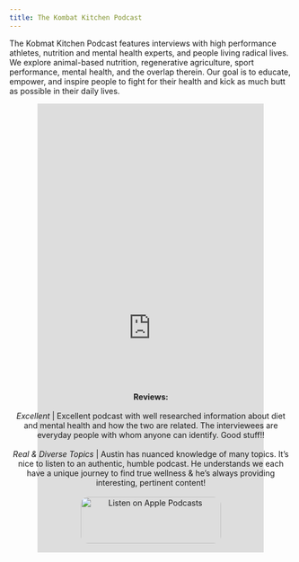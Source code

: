 ```yaml
---
title: The Kombat Kitchen Podcast
---
```

The Kobmat Kitchen Podcast features interviews with high performance athletes, nutrition and mental health experts, and people living radical lives. We explore animal-based nutrition, regenerative agriculture, sport performance, mental health, and the overlap therein. Our goal is to educate, empower, and inspire people to fight for their health and kick as much butt as possible in their daily lives.

<p style="text-align: center">
  <iframe 
    src="https://castbox.fm/app/castbox/player/id2937016?v=8.22.11&autoplay=0" 
    frameborder="0" 
    width="80%" height="800">
  </iframe>
</p>
<p style="text-align: center; margin-top: -300px">
  <strong>Reviews:</strong>
  <br>
  <br>
  <i>Excellent</i> | Excellent podcast with well researched information about diet and mental health and how the two are related. The interviewees are everyday people with whom anyone can identify. Good stuff!!
  <br>
  <br>
  <i>Real & Diverse Topics</i> | Austin has nuanced knowledge of many topics. It’s nice to listen to an authentic, humble podcast. He understands we each have a unique journey to find true wellness & he’s always providing interesting, pertinent content!
  <br>
  <br>
  <a href="https://podcasts.apple.com/us/podcast/kombat-kitchen/id1547452233?itsct=podcast_box_badge&amp;itscg=30200&amp;ls=1" style="display: inline-block; overflow: hidden; border-radius: 13px; width: 250px; height: 83px;"><img src="https://tools.applemediaservices.com/api/badges/listen-on-apple-podcasts/badge/en-us?size=250x83&amp;releaseDate=1624889760&h=c6666c8f8a3044b24de188f081e74060" alt="Listen on Apple Podcasts" style="border-radius: 13px; width: 250px; height: 83px;"></a>
</p>